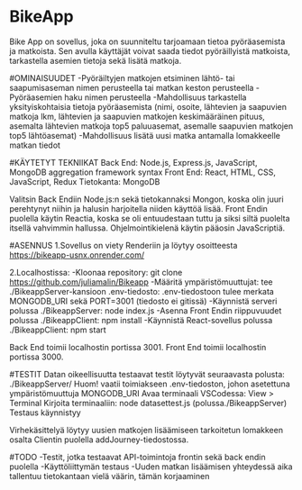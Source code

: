 <h1>BikeApp</h1>

Bike App on sovellus, joka on suunniteltu tarjoamaan tietoa pyöräasemista ja matkoista. Sen avulla käyttäjät voivat saada tiedot pyöräillyistä matkoista, tarkastella asemien ​​tietoja sekä lisätä matkoja. 

#OMINAISUUDET
-Pyöräiltyjen matkojen etsiminen lähtö- tai saapumisaseman nimen perusteella tai matkan keston perusteella
-Pyöräasemien haku nimen perusteella
-Mahdollisuus tarkastella yksityiskohtaisia ​​tietoja pyöräasemista (nimi, osoite, lähtevien ja saapuvien matkoja lkm, lähtevien ja saapuvien matkojen keskimääräinen pituus, asemalta lähtevien matkoja top5 paluuasemat, asemalle saapuvien matkojen top5 lähtöasemat)
-Mahdollisuus lisätä uusi matka antamalla lomakkeelle matkan tiedot

#KÄYTETYT TEKNIIKAT
Back End: Node.js, Express.js, JavaScript, MongoDB aggregation framework syntax 
Front End: React, HTML, CSS, JavaScript, Redux
Tietokanta: MongoDB

Valitsin Back Endiin Node.js:n sekä tietokannaksi Mongon, koska olin juuri perehtynyt niihin ja halusin harjoitella niiden käyttöä lisää. Front Endin puolella käytin Reactia, koska se oli entuudestaan tuttu ja siksi siltä puolelta itsellä vahvimmin hallussa. Ohjelmointikielenä käytin pääosin JavaScriptiä. 

#ASENNUS
1.Sovellus on viety Renderiin ja löytyy osoitteesta https://bikeapp-usnx.onrender.com/

2.Localhostissa:
-Kloonaa repository: git clone https://github.com/juliamalin/Bikeapp
-Määritä ympäristömuuttujat: tee ./BikeappServer-kansioon .env-tiedosto: .env-tiedostoon tulee merkata MONGODB_URI sekä PORT=3001 (tiedosto ei gitissä)
-Käynnistä serveri polussa ./BikeappServer: node index.js <MongoTietokannan salasana>
-Asenna Front Endin riippuvuudet polussa ./BikeappClient: npm install
-Käynnistä React-sovellus polussa ./BikeappClient: npm start

Back End toimii localhostin portissa 3001. Front End toimii localhostin portissa 3000.

#TESTIT
Datan oikeellisuutta testaavat testit löytyvät seuraavasta polusta: ./BikeappServer/
Huom! vaatii toimiakseen .env-tiedoston, johon asetettuna ympäristömuuttuja MONGODB_URI
Avaa terminaali VSCodessa: View > Terminal
Kirjoita terminaaliin: node datasettest.js (polussa./BikeappServer)
Testaus käynnistyy

Virhekäsittelyä löytyy uusien matkojen lisäämiseen tarkoitetun lomakkeen osalta Clientin puolella addJourney-tiedostossa.

#TODO
-Testit, jotka testaavat API-toimintoja frontin sekä back endin puolella
-Käyttöliittymän testaus
-Uuden matkan lisäämisen yhteydessä aika tallentuu tietokantaan vielä väärin, tämän korjaaminen



